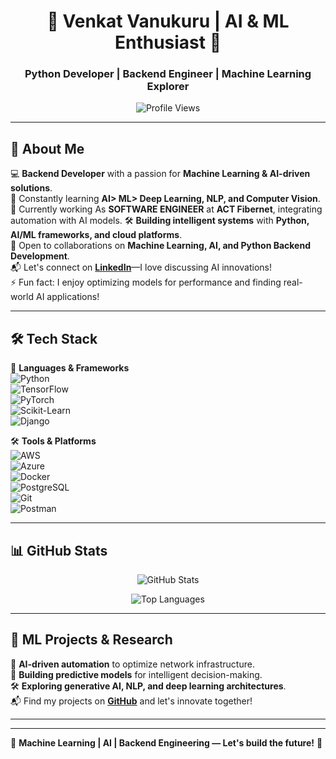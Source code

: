 <h1 align="center">🚀 Venkat Vanukuru | AI & ML Enthusiast 🚀</h1>
<h3 align="center">Python Developer | Backend Engineer | Machine Learning Explorer</h3>

<p align="center">
  <img src="https://komarev.com/ghpvc/?username=vvenkat15-git&label=Profile%20views&color=0e75b6&style=flat" alt="Profile Views"/>
</p>

---

## 🌟 About Me  
💻 **Backend Developer** with a passion for **Machine Learning & AI-driven solutions**.  
🧠 Constantly learning **AI> ML> Deep Learning, NLP, and Computer Vision**.  
🔬 Currently working As **SOFTWARE ENGINEER** at  **ACT Fibernet**, integrating automation with AI models.
🛠 **Building intelligent systems** with **Python, AI/ML frameworks, and cloud platforms**.  
🤝 Open to collaborations on **Machine Learning, AI, and Python Backend Development**.  
📬 Let's connect on **[LinkedIn](https://linkedin.com/in/venkat-vanukuru)**—I love discussing AI innovations!  
⚡ Fun fact: I enjoy optimizing models for performance and finding real-world AI applications!  

---

## 🛠 Tech Stack  
🚀 **Languages & Frameworks**  
![Python](https://img.shields.io/badge/-Python-blue?style=flat&logo=python)  
![TensorFlow](https://img.shields.io/badge/-TensorFlow-orange?style=flat&logo=tensorflow)  
![PyTorch](https://img.shields.io/badge/-PyTorch-red?style=flat&logo=pytorch)  
![Scikit-Learn](https://img.shields.io/badge/-Scikit--Learn-blue?style=flat&logo=scikitlearn)  
![Django](https://img.shields.io/badge/-Django-green?style=flat&logo=django)  

🛠 **Tools & Platforms**  
![AWS](https://img.shields.io/badge/-AWS-black?style=flat&logo=amazon-aws)  
![Azure](https://img.shields.io/badge/-Azure-blue?style=flat&logo=microsoft-azure)  
![Docker](https://img.shields.io/badge/-Docker-blue?style=flat&logo=docker)  
![PostgreSQL](https://img.shields.io/badge/-PostgreSQL-blue?style=flat&logo=postgresql)  
![Git](https://img.shields.io/badge/-Git-black?style=flat&logo=git)  
![Postman](https://img.shields.io/badge/-Postman-orange?style=flat&logo=postman)  

---

## 📊 GitHub Stats  
<p align="center">
  <img src="https://github-readme-stats.vercel.app/api?username=vvenkat15-git&show_icons=true&theme=tokyonight" alt="GitHub Stats"/>
</p>

<p align="center">
  <img src="https://github-readme-stats.vercel.app/api/top-langs?username=vvenkat15-git&show_icons=true&locale=en&layout=compact&theme=tokyonight" alt="Top Languages"/>
</p>

---

## 🧠 ML Projects & Research  
🚀 **AI-driven automation** to optimize network infrastructure.  
🔬 **Building predictive models** for intelligent decision-making.  
🛠 **Exploring generative AI, NLP, and deep learning architectures**.  
📬 Find my projects on **[GitHub](https://github.com/vvenkat15-git)** and let's innovate together!  

---
---

🚀 **Machine Learning | AI | Backend Engineering — Let's build the future!** 🚀
